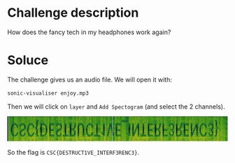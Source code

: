 # Challenge description

How does the fancy tech in my headphones work again?

# Soluce

The challenge gives us an audio file. We will open it with:

```sh
sonic-visualiser enjoy.mp3
```

Then we will click on `layer` and `Add Spectogram` (and select the 2 channels).

![alt text](image.png)

So the flag is `CSC{DESTRUCT1VE_INTERF3RENC3}`.